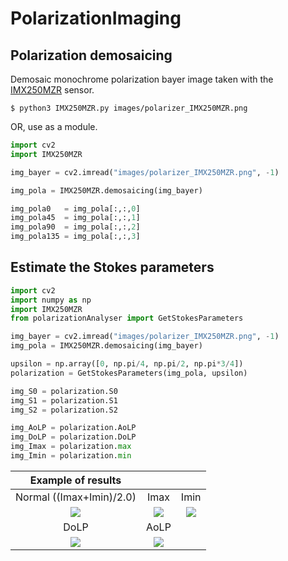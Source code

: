 # PolarizationImaging

## Polarization demosaicing
Demosaic monochrome polarization bayer image taken with the [IMX250MZR](https://www.sony-semicon.co.jp/e/products/IS/polarization/product.html) sensor.
```
$ python3 IMX250MZR.py images/polarizer_IMX250MZR.png
```
OR, use as a module.
```python
import cv2
import IMX250MZR

img_bayer = cv2.imread("images/polarizer_IMX250MZR.png", -1)

img_pola = IMX250MZR.demosaicing(img_bayer)

img_pola0   = img_pola[:,:,0]
img_pola45  = img_pola[:,:,1]
img_pola90  = img_pola[:,:,2]
img_pola135 = img_pola[:,:,3]
```

## Estimate the Stokes parameters
```python
import cv2
import numpy as np
import IMX250MZR
from polarizationAnalyser import GetStokesParameters

img_bayer = cv2.imread("images/polarizer_IMX250MZR.png", -1)
img_pola = IMX250MZR.demosaicing(img_bayer)

upsilon = np.array([0, np.pi/4, np.pi/2, np.pi*3/4])
polarization = GetStokesParameters(img_pola, upsilon)

img_S0 = polarization.S0
img_S1 = polarization.S1
img_S2 = polarization.S2

img_AoLP = polarization.AoLP
img_DoLP = polarization.DoLP
img_Imax = polarization.max
img_Imin = polarization.min
```

|Example of results| | |
|:-:|:-:|:-:|
|Normal ((Imax+Imin)/2.0)|Imax|Imin|
|![](https://github.com/elerac/PolarizationImaging/blob/manuscript/polarizer_IMX250MZR_intensity.jpg)|![](https://github.com/elerac/PolarizationImaging/blob/manuscript/polarizer_IMX250MZR_max.jpg)|![](https://github.com/elerac/PolarizationImaging/blob/manuscript/polarizer_IMX250MZR_min.jpg)|
|DoLP|AoLP||
|![](https://github.com/elerac/PolarizationImaging/blob/manuscript/polarizer_IMX250MZR_DoLP.jpg)|![](https://github.com/elerac/PolarizationImaging/blob/manuscript/polarizer_IMX250MZR_AoLP.jpg)||
